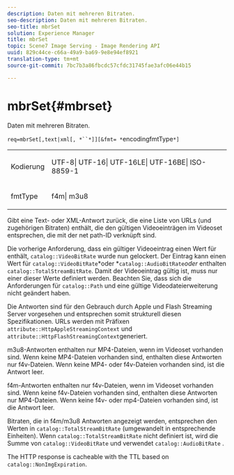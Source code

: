 ```yaml
---
description: Daten mit mehreren Bitraten.
seo-description: Daten mit mehreren Bitraten.
seo-title: mbrSet
solution: Experience Manager
title: mbrSet
topic: Scene7 Image Serving - Image Rendering API
uuid: 829c44ce-c66a-49a9-ba69-9e8e94ef8921
translation-type: tm+mt
source-git-commit: 7bc7b3a86fbcdc57cfdc31745fae3afc06e44b15

---
```



# mbrSet{#mbrset}

Daten mit mehreren Bitraten.

`req=mbrSet[,text|xml[, *``*]][&fmt= *`encodingfmtType`*]`

<table id="simpletable_D2B8704E09B34337870A257CD7CB5C56"> 
 <tr class="strow"> 
  <td class="stentry"> <p><span class="codeph"><span class="varname"> Kodierung</span></span> </p> </td> 
  <td class="stentry"> <p><span class="codeph"> UTF-8| UTF-16| UTF-16LE| UTF-16BE| ISO-8859-1</span> </p></td> 
 </tr> 
 <tr class="strow"> 
  <td class="stentry"> <p><span class="codeph"><span class="varname"> fmtType</span></span> </p></td> 
  <td class="stentry"> <p><span class="codeph"> f4m| m3u8</span> </p></td> 
 </tr> 
</table>

Gibt eine Text- oder XML-Antwort zurück, die eine Liste von URLs (und zugehörigen Bitraten) enthält, die den gültigen Videoeinträgen im Videoset entsprechen, die mit der net path-ID verknüpft sind.

Die vorherige Anforderung, dass ein gültiger Videoeintrag einen Wert für enthält, `catalog::VideoBitRate` wurde nun gelockert. Der Eintrag kann einen Wert für `catalog::VideoBitRate`*oder *`catalog::AudioBitRate`*oder* enthalten `catalog::TotalStreamBitRate`. Damit der Videoeintrag gültig ist, muss nur einer dieser Werte definiert werden. Beachten Sie, dass sich die Anforderungen für `catalog::Path` und eine gültige Videodateierweiterung nicht geändert haben.

Die Antworten sind für den Gebrauch durch Apple und Flash Streaming Server vorgesehen und entsprechen somit strukturell diesen Spezifikationen. URLs werden mit Präfixen `attribute::HttpAppleStreamingContext` und `attribute::HttpFlashStreamingContext`generiert.

m3u8-Antworten enthalten nur MP4-Dateien, wenn im Videoset vorhanden sind. Wenn keine MP4-Dateien vorhanden sind, enthalten diese Antworten nur f4v-Dateien. Wenn keine MP4- oder f4v-Dateien vorhanden sind, ist die Antwort leer.

f4m-Antworten enthalten nur f4v-Dateien, wenn im Videoset vorhanden sind. Wenn keine f4v-Dateien vorhanden sind, enthalten diese Antworten nur MP4-Dateien. Wenn keine f4v- oder mp4-Dateien vorhanden sind, ist die Antwort leer.

Bitraten, die in f4m/m3u8 Antworten angezeigt werden, entsprechen den Werten in `catalog::TotalStreamBitRate` (umgewandelt in entsprechende Einheiten). Wenn `catalog::TotalStreamBitRate` nicht definiert ist, wird die Summe von `catalog::VideoBitRate` und verwendet `catalog::AudioBitRate` .

The HTTP response is cacheable with the TTL based on `catalog::NonImgExpiration`.
